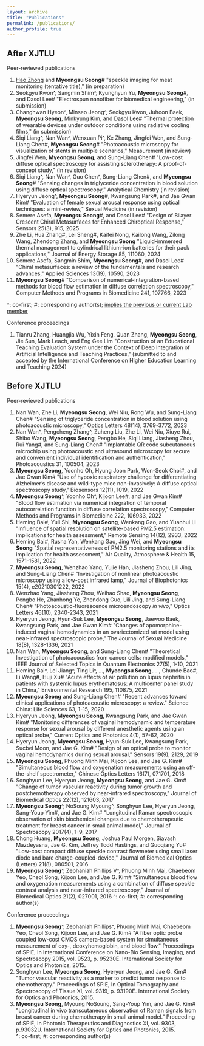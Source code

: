 ```yaml
---
layout: archive
title: "Publications"
permalink: /publications/
author_profile: true
---
```



After XJTLU
------
Peer-reviewed publications
1. <ins>Hao Zhong</ins> and **Myeongsu Seong**# "speckle imaging for meat monitoring (tentative title)," (in preparation)
1. Seokgyu Kwon^, Sangmin Shim^, Kyunghyun Yu, **Myeongsu Seong**#, and Dasol Lee# "Electrospun nanofiber for biomedical engineering," (in submission)   
1. Changhwan Hyeon^, Minseo Jeong^, Seokgyu Kwon, Juhoon Baek, **Myeongsu Seong**, Minkyung Kim, and Dasol Lee# "Thermal protection of wearable devices under outdoor conditions using radiative cooling films," (in submission)   
1. Siqi Liang^, Nan Wan^, Wenxuan Pi^, Ke Zhang, Jingfei Wen, and Sung-Liang Chen#, **Myeongsu Seong**# "Photoacoustic microscopy for visualization of stents in multiple scenarios," Measurement (in review)        
1. Jingfei Wen, **Myeongsu Seong**, and Sung-Liang Chen# "Low-cost diffuse optical spectroscopy for assisting sclerotherapy: A proof-of-concept study," (in revision)   
1. Siqi Liang^, Nan Wan^, Guo Chen^, Sung-Liang Chen#, and **Myeongsu Seong**# "Sensing changes in triglyceride concentration in blood solution using diffuse optical spectroscopy," Analytical Chemistry (in revision)
1. Hyeryun Jeong^, **Myeongsu Seong**#, Kwangsung Park#, and Jae Gwan Kim# "Evaluation of female sexual arousal response using optical techniques: a mini-review," Sexual Medicine (in revision)
1. Semere Asefa, **Myeongsu Seong**#, and Dasol Lee# "Design of Bilayer Crescent Chiral Metasurfaces for Enhanced Chiroptical Response," Sensors 25(3), 915, 2025   
1. Zhe Li, Hua Zhang#, Lei Sheng#, Kaifei Nong, Kailong Wang, Zilong Wang, Zhendong Zhang, and **Myeongsu Seong** "Liquid-immersed thermal management to cylindrical lithium-ion batteries for their pack applications," Journal of Energy Storage 85, 111060, 2024
1. Semere Asefa, Sangmin Shim, **Myeongsu Seong**#, and Dasol Lee# "Chiral metasurfaces: a review of the fundamentals and research advances," Applied Sciences 13(19), 10590, 2023
1. **Myeongsu Seong**# "Comparison of numerical-integration-based methods for blood flow estimation in diffuse correlation spectroscopy," Computer Methods and Programs in Biomedicine 241, 107766, 2023

^: co-first; #: corresponding author(s); <ins>implies the previous or current Lab member</ins>   

Conference proceedings   
1. Tianru Zhang, Huangjia Wu, Yixin Feng, Quan Zhang, **Myeongsu Seong**, Jie Sun, Mark Leach, and Eng Gee Lim "Construction of an Educational Teaching Evaluation System under the Context of Deep Integration of Artificial Intelligence and Teaching Practices," (submitted to and accepted by the International Conference on Higher Education Learning and Teaching 2024)   

Before XJTLU
------
Peer-reviewed publications
1. Nan Wan, Zhe Li, **Myeongsu Seong**, Wei Niu, Rong Wu, and Sung-Liang Chen# "Sensing of triglyceride concentration in blood solution using photoacoustic microscopy," Optics Letters 48(14), 3769-3772, 2023
1. Nan Wan^, Pengcheng Zhang^, Zuheng Liu, Zhe Li, Wei Niu, Xiuye Rui, Shibo Wang, **Myeongsu Seong**, Pengbo He, Siqi Liang, Jiasheng Zhou, Rui Yang#, and Sung-Liang Chen# "Implantable QR code subcutaneous microchip using photoacoustic and ultrasound microscopy for secure and convenient individual identification and authentication," Photoacoustics 31, 100504, 2023
1. **Myeongsu Seong**, Yoonho Oh, Hyung Joon Park, Won-Seok Choi#, and Jae Gwan Kim# "Use of hypoxic respiratory challenge for differentiating Alzheimer’s disease and wild-type mice non-invasively: A diffuse optical spectroscopy study," Biosensors 12(11), 1019, 2022
1. **Myeongsu Seong**^, Yoonho Oh^, Kijoon Lee#, and Jae Gwan Kim# "Blood flow estimation via numerical integration of temporal autocorrelation function in diffuse correlation spectroscopy," Computer Methods and Programs in Biomedicine 222, 106933, 2022
1. Heming Bai#, Yuli Shi, **Myeongsu Seong**, Wenkang Gao, and Yuanhui Li "Influence of spatial resolution on satellite-based PM2.5 estimation: implications for health assessment," Remote Sensing 14(12), 2933, 2022
1. Heming Bai#, Rusha Yan, Wenkang Gao, Jing Wei, and **Myeongsu Seong** "Spatial representativeness of PM2.5 monitoring stations and its implication for health assessment," Air Quality, Atmosphere & Health 15, 1571-1581, 2022
1. **Myeongsu Seong**, Wenzhao Yang, Yujie Han, Jiasheng Zhou, Lili Jing, and Sung-Liang Chen# "Investigation of nonlinear photoacoustic microscopy using a low-cost infrared lamp," Journal of Biophotonics 15(4), e20210301222, 2022
1. Wenzhao Yang, Jiasheng Zhou, Weihao Shao, **Myeongsu Seong**, Pengbo He, Zhanhong Ye, Zhendong Guo, Lili Jing, and Sung-Liang Chen# "Photoacoustic-fluorescence microendoscopy *in vivo*," Optics Letters 46(10), 2340-2343, 2021
1. Hyeryun Jeong, Hyun-Suk Lee, **Myeongsu Seong**, Jaewoo Baek, Kwangsung Park, and Jae Gwan Kim# "Changes of apomorphine-induced vaginal hemodynamics in an ovariectomized rat model using near-infrared spectroscopic probe," The Journal of Sexual Medicine 18(8), 1328-1336, 2021
1. Nan Wan, **Myeongsu Seong**, and Sung-Liang Chen# "Theoretical Investigation of photoacoustics from cancer cells: modified models," IEEE Journal of Selected Topics in Quantum Electronics 27(5), 1-10, 2021
1. Heming Bai^, Lei Jiang^, Ting Li^, ..., **Myeongsu Seong**,... , Chunde Bao#, Li Wang#, Huji Xu# "Acute effects of air pollution on lupus nephritis in patients with systemic lupus erythematosus: A multicenter panel study in China," Environmental Research 195, 110875, 2021
1. **Myeongsu Seong** and Sung-Liang Chen# "Recent advances toward clinical applications of photoacoustic microscopy: a review." Science China: Life Sciences 63, 1-15, 2020
1. Hyeryun Jeong, **Myeongsu Seong**, Kwangsung Park, and Jae Gwan Kim# "Monitoring differences of vaginal hemodynamic and temperature response for sexual arousal by different anesthetic agents using an optical probe," Current Optics and Photonics 4(1), 57-62, 2020
1. Hyeryun Jeong, **Myeongsu Seong**, Hyun-Suk Lee, Kwangsung Park, Sucbei Moon, and Jae G. Kim# "Design of an optical probe to monitor vaginal hemodynamics during sexual arousal," Sensors 19(9), 2129, 2019
1. **Myeongsu Seong**, Phuong Minh Mai, Kijoon Lee, and Jae G. Kim# "Simultaneous blood flow and oxygenation measurements using an off-the-shelf spectrometer," Chinese Optics Letters 16(7), 071701, 2018
1. Songhyun Lee, Hyeryun Jeong, **Myeongsu Seong**, and Jae G. Kim# "Change of tumor vascular reactivity during tumor growth and postchemotherapy observed by near-infrared spectroscopy," Journal of Biomedical Optics 22(12), 121603, 2017
1. **Myeongsu Seong**^, NoSoung Myoung^, Songhyun Lee, Hyeryun Jeong, Sang-Youp Yim#, and Jae G. Kim# "Longitudinal Raman spectroscopic observation of skin biochemical changes due to chemotherapeutic treatment for breast cancer in small animal model," Journal of Spectroscopy 2017(4), 1-9, 2017
1. Chong Huang, **Myeongsu Seong**, Joshua Paul Morgen, Siavash Mazdeyasna, Jae G. Kim, Jeffrey Todd Hastings, and Guoqiang Yu# "Low-cost compact diffuse speckle contrast flowmeter using small laser diode and bare charge-coupled-device," Journal of Biomedical Optics (Letters) 21(8), 080501, 2016
1. **Myeongsu Seong**^, Zephaniah Phillips V^, Phuong Minh Mai, Chaebeom Yeo, Cheol Song, Kijoon Lee, and Jae G. Kim# "Simultaneous blood flow and oxygenation measurements using a combination of diffuse speckle contrast analysis and near-infrared spectroscopy," Journal of Biomedical Optics 21(2), 027001, 2016
^: co-first; #: corresponding author(s)

Conference proceedings
1. **Myeongsu Seong**^, Zephaniah Phillips^, Phuong Minh Mai, Chaebeom Yeo, Cheol Song, Kijoon Lee, and Jae G. Kim# "A fiber optic probe coupled low-cost CMOS camera-based system for simultaneous measurement of oxy-, deoxyhemoglobin, and blood flow." Proceedings of SPIE, In International Conference on Nano-Bio Sensing, Imaging, and Spectroscopy 2015, vol. 9523, p. 95230E. International Society for Optics and Photonics, 2015.
1. Songhyun Lee, **Myeongsu Seong**, Hyeryun Jeong, and Jae G. Kim# "Tumor vascular reactivity as a marker to predict tumor response to chemotherapy." Proceedings of SPIE, In Optical Tomography and Spectroscopy of Tissue XI, vol. 9319, p. 93190E. International Society for Optics and Photonics, 2015.
1. **Myeongsu Seong**, Myoung NoSoung, Sang-Youp Yim, and Jae G. Kim# "Longitudinal in vivo transcutaneous observation of Raman signals from breast cancer during chemotherapy in small animal model." Proceeding of SPIE, In Photonic Therapeutics and Diagnostics XI, vol. 9303, p.93032U. International Society for Optics and Photonics, 2015.  
^: co-first; #: corresponding author(s)
